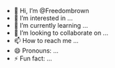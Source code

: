 - 👋 Hi, I’m @Freedombrown
- 👀 I’m interested in ...
- 🌱 I’m currently learning ...
- 💞️ I’m looking to collaborate on ...
- 📫 How to reach me ...
- 😄 Pronouns: ...
- ⚡ Fun fact: ...

<!---
Freedombrown/Freedombrown is a ✨ special ✨ repository because its `README.md` (this file) appears on your GitHub profile.
You can click the Preview link to take a look at your changes.
--->
